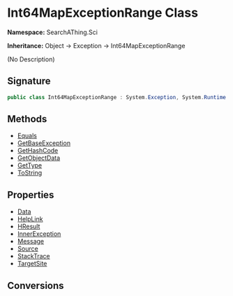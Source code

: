 # Int64MapExceptionRange Class
**Namespace:** SearchAThing.Sci

**Inheritance:** Object → Exception → Int64MapExceptionRange

(No Description)

## Signature
```csharp
public class Int64MapExceptionRange : System.Exception, System.Runtime.Serialization.ISerializable
```
## Methods
- [Equals](Int64MapExceptionRange/Equals.md)
- [GetBaseException](Int64MapExceptionRange/GetBaseException.md)
- [GetHashCode](Int64MapExceptionRange/GetHashCode.md)
- [GetObjectData](Int64MapExceptionRange/GetObjectData.md)
- [GetType](Int64MapExceptionRange/GetType.md)
- [ToString](Int64MapExceptionRange/ToString.md)
## Properties
- [Data](Int64MapExceptionRange/Data.md)
- [HelpLink](Int64MapExceptionRange/HelpLink.md)
- [HResult](Int64MapExceptionRange/HResult.md)
- [InnerException](Int64MapExceptionRange/InnerException.md)
- [Message](Int64MapExceptionRange/Message.md)
- [Source](Int64MapExceptionRange/Source.md)
- [StackTrace](Int64MapExceptionRange/StackTrace.md)
- [TargetSite](Int64MapExceptionRange/TargetSite.md)
## Conversions
